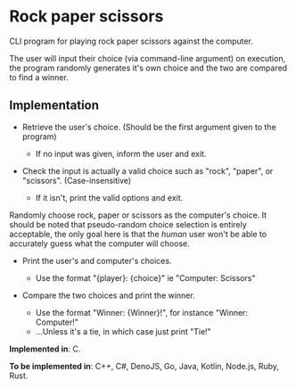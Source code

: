# Rock paper scissors

CLI program for playing rock paper scissors against the computer.

The user will input their choice (via command-line argument) on execution, the program randomly generates it's own choice and the two are compared to find a winner.

## Implementation

* Retrieve the user's choice. (Should be the first argument given to the program)
    * If no input was given, inform the user and exit.

* Check the input is actually a valid choice such as "rock", "paper", or "scissors". (Case-insensitive)
    * If it isn't, print the valid options and exit.

Randomly choose rock, paper or scissors as the computer's choice.
It should be noted that pseudo-random choice selection is entirely acceptable, the only goal here is that the *human* user won't be able to accurately guess what the computer will choose.

* Print the user's and computer's choices.
    * Use the format "{player}: {choice}" ie "Computer: Scissors"

* Compare the two choices and print the winner.
    * Use the format "Winner: {Winner}!", for instance "Winner: Computer!"
    * ...Unless it's a tie, in which case just print "Tie!"

**Implemented in**: C.

**To be implemented in**: C++, C#, DenoJS, Go, Java, Kotlin, Node.js, Ruby, Rust.
